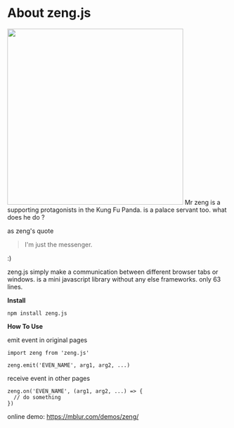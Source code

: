 # About zeng.js

<img src= "https://mblur.com/files/zeng.jpg" width="400" />
Mr zeng is a supporting protagonists in the Kung Fu Panda. is a palace servant too. what does he do ?

as zeng's quote

> I'm just the messenger.

:)

zeng.js simply make a communication between different browser tabs or windows. is a mini javascript library without any else frameworks. only 63 lines.

**Install**

```
npm install zeng.js
```

**How To Use**

emit event in original pages
```
import zeng from 'zeng.js'

zeng.emit('EVEN_NAME', arg1, arg2, ...)
```


receive event in other pages
```
zeng.on('EVEN_NAME', (arg1, arg2, ...) => {
  // do something
})
```

online demo: https://mblur.com/demos/zeng/
